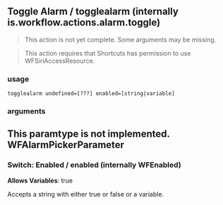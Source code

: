 
## Toggle Alarm / togglealarm (internally is.workflow.actions.alarm.toggle)

> This action is not yet complete. Some arguments may be missing.


> This action requires that Shortcuts has permission to use WFSiriAccessResource.

### usage
`togglealarm undefined=[???] enabled=[string|variable]`

### arguments
This paramtype is not implemented. WFAlarmPickerParameter
---
### Switch: Enabled / enabled (internally WFEnabled)
**Allows Variables**: true


Accepts a string with either true or false
or a variable.
